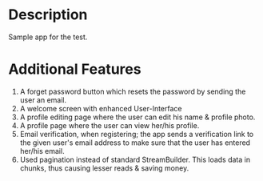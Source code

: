 # Description
Sample app for the test.

# Additional Features

1. A forget password button which resets the password by sending the user an email.
2. A welcome screen with enhanced User-Interface
3. A profile editing page where the user can edit his name & profile photo.
4. A profile page where the user can view her/his profile.
6. Email verification, when registering; the app sends a verification link to the given user's email address to make sure that the user has entered her/his email.
5. Used pagination instead of standard StreamBuilder. This loads data in chunks, thus causing lesser reads & saving money.




